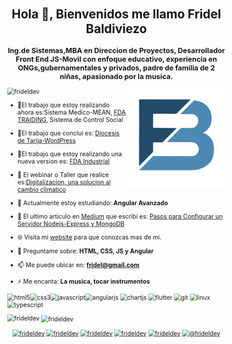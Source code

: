 
<h1 align="center">Hola 👋, Bienvenidos me llamo Fridel Baldiviezo</h1>
<h3 align="center">Ing.de Sistemas,MBA en Direccion de Proyectos, Desarrollador Front End JS-Movil con enfoque educativo, experiencia en ONGs,gubernamentales y privados, padre de familia de 2 niñas, apasionado por la musica.</h3>


<img align='right' src="https://github.com/frideldev/frideldev/raw/master/LOGOFRIDELisitopio2.png" width="230">
<p align="left"> <img src="https://komarev.com/ghpvc/?username=frideldev" alt="frideldev" /> </p>

- 🔭El trabajo que estoy realizando ahora es:Sistema Medico-MEAN, [FDA TRAIDING](http://www.fdatraidingcom), Sistema de Control Social
- 🔭El trabajo que conclui es: [Diocesis de Tarija-WordPress](http://diocesis.fridel.info.bo)
- 🔭El trabajo que estoy realizando una nueva version es: [FDA Industrial](http://www.fda-industrial.com)
- 👯 El webinar o Taller que realice es:[Digitalizacion, una solucion al cambio climatico](https://www.facebook.com/988646834532650/videos/144100393789041)

- 🌱 Actualmente estoy estudiando: **Angular Avanzado**

- 📝 El ultimo articulo en [Medium](http://medium.com/@frideldev) que escribi es: [Pasos para Configurar un Servidor Nodejs-Express y MongoDB](https://frideldev.medium.com/pasos-para-preparar-tu-back-end-en-node-express-y-mongodb-en-linux-6d5aa7c5c963) 

- 🌐 Visita mi [website](http://fridel.info.bo/) para que conozcas mas de mi.

- 💬 Preguntame sobre: **HTML, CSS, JS y Angular**

- 📫 Me puede ubicar en: **fridel@gmail.com**

- ⚡ Me encanta: **La musica, tocar instrumentos**

<p align="left"><img src="https://devicons.github.io/devicon/devicon.git/icons/html5/html5-original-wordmark.svg" alt="html5" width="40" height="40"/><img src="https://devicons.github.io/devicon/devicon.git/icons/css3/css3-original-wordmark.svg" alt="css3" width="40" height="40"/><img src="https://devicons.github.io/devicon/devicon.git/icons/javascript/javascript-original.svg" alt="javascript" width="40" height="40"/><img src="https://devicons.github.io/devicon/devicon.git/icons/angularjs/angularjs-original.svg" alt="angularjs" width="40" height="40"/> <img src="https://www.chartjs.org/media/logo-title.svg" alt="chartjs" width="40" height="40"/>  <img src="https://www.vectorlogo.zone/logos/flutterio/flutterio-icon.svg" alt="flutter" width="40" height="40"/> <img src="https://www.vectorlogo.zone/logos/git-scm/git-scm-icon.svg" alt="git" width="40" height="40"/>   <img src="https://devicons.github.io/devicon/devicon.git/icons/linux/linux-original.svg" alt="linux" width="40" height="40"/> <img src="https://devicons.github.io/devicon/devicon.git/icons/typescript/typescript-original.svg" alt="typescript" width="40" height="40"/></p>

<p><img align="left" src="https://github-readme-stats.vercel.app/api/top-langs/?username=frideldev&layout=compact&hide=html" alt="frideldev" /></p>
<p>&nbsp;<img align="center" src="https://github-readme-stats.vercel.app/api?username=frideldev&show_icons=true" alt="frideldev" /></p>

<p align="center">
<a href="https://codepen.io/frideldev" target="blank"><img align="center" src="https://cdn.jsdelivr.net/npm/simple-icons@3.0.1/icons/codepen.svg" alt="frideldev" height="30" width="30" /></a>
<a href="https://twitter.com/frideldev" target="blank"><img align="center" src="https://cdn.jsdelivr.net/npm/simple-icons@3.0.1/icons/twitter.svg" alt="frideldev" height="30" width="30" /></a>
<a href="https://linkedin.com/in/frideldev" target="blank"><img align="center" src="https://cdn.jsdelivr.net/npm/simple-icons@3.0.1/icons/linkedin.svg" alt="frideldev" height="30" width="30" /></a>
<a href="https://fb.com/frideldev" target="blank"><img align="center" src="https://cdn.jsdelivr.net/npm/simple-icons@3.0.1/icons/facebook.svg" alt="frideldev" height="30" width="30" /></a>
<a href="https://instagram.com/frideldev" target="blank"><img align="center" src="https://cdn.jsdelivr.net/npm/simple-icons@3.0.1/icons/instagram.svg" alt="frideldev" height="30" width="30" /></a>
<a href="https://medium.com/@frideldev" target="blank"><img align="center" src="https://cdn.jsdelivr.net/npm/simple-icons@3.0.1/icons/medium.svg" alt="@frideldev" height="30" width="30" /></a>
</p>

